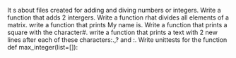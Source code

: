 It s about files created for adding and diving numbers or integers.
Write a function that adds 2 intergers.
Write a function rhat divides all elements of a matrix.
write a function that prints My name is.
Write a function that prints a square with the character#.
write a function that prints a text with 2 new lines after each of these characters:.,? and :.
Write unittests for the function def max_integer(list=[]):